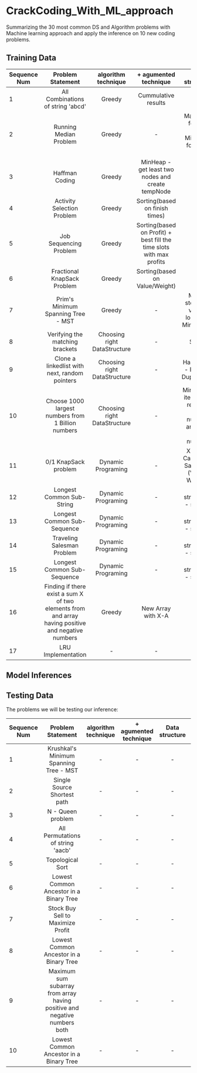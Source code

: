 # CrackCoding_With_ML_approach
Summarizing the 30 most common DS and Algorithm problems with Machine learning approach and apply the inference on 10 new coding problems. 


## Training Data

| Sequence Num| Problem Statement   | algorithm technique | + agumented technique | Data structure | Runtime Complexity | Space Complexity | 
| ------------- |:-------------:|:-------------:| :-------------:| :-------------:| :-------------:| -----:|
| 1| All Combinations of string 'abcd' | Greedy | Cummulative results | - | - | - |
| 2| Running Median Problem | Greedy |- |MaxHeap for left half, MinHeap for right half | - | - |
| 3| Haffman Coding | Greedy| MinHeap - get least two nodes and create tempNode | - | - |
| 4| Activity Selection Problem | Greedy | Sorting(based on finish times) | -  | - | - |
| 5| Job Sequencing Problem | Greedy | Sorting(based on Profit) + best fill the time slots with max profits | -  | - | - |
| 6| Fractional KnapSack Problem | Greedy | Sorting(based on Value/Weight) | -  | - | - |
| 7| Prim's Minimum Spanning Tree - MST | Greedy | - | Map - store the vertex location, MinHeap -  | - | - |
| 8| Verifying the matching brackets | Choosing right DataStructure |-| Stack | - | - |
| 9| Clone a linkedlist with next, random pointers | Choosing right DataStructure |-| HashTable - Finding Duplication | - | - |
| 10| Choose 1000 largest numbers from 1 Billion numbers| Choosing right DataStructure |-| Minheap - iteratively remove low number and add high number | - | - |
| 11| 0/1 KnapSack problem | Dynamic Programing | - | X - 0 to Capcity of Sack, Y - (Value, Weight)  | - | - |
| 12| Longest Common Sub-String | Dynamic Programing | - | X - stringA, Y - stringB | - | - |
| 13| Longest Common Sub-Sequence | Dynamic Programing | - | X - stringA, Y - stringB | - | - |
| 14| Traveling Salesman Problem| Dynamic Programing | - | X - stringA, Y - stringB | - | - |
| 15| Longest Common Sub-Sequence | Dynamic Programing | - | X - stringA, Y - stringB | - | - |
| 16| Finding if there exist a sum X of two elements from and array having positive and negative numbers | Greedy | New Array with X-A | - | - | - |
| 17| LRU Implementation | -| - | - | - | - |



## Model Inferences


## Testing Data

The problems we will be testing our inference:

| Sequence Num| Problem Statement   | algorithm technique | + agumented technique | Data structure | Runtime Complexity | Space Complexity | 
| ------------- |:-------------:|:-------------:| :-------------:| :-------------:| :-------------:| -----:|
| 1| Krushkal's Minimum Spanning Tree - MST | - | - | - | - | - |
| 2| Single Source Shortest path | - | - | - | - | - |
| 3| N - Queen problem | - | - | - | - | - |
| 4| All Permutations of string 'aacb' | - | - | - | - | - |
| 5| Topological Sort | - | - | - | - | - |
| 6| Lowest Common Ancestor in a Binary Tree | - | - | - | - | - | 
| 7| Stock Buy Sell to Maximize Profit | - | - | - | - | - | 
| 8| Lowest Common Ancestor in a Binary Tree | - | - | - | - | - | 
| 9| Maximum sum subarray from array having positive and negative numbers both| - | - | - | - | - | 
| 10| Lowest Common Ancestor in a Binary Tree | - | - | - | - | - | 


